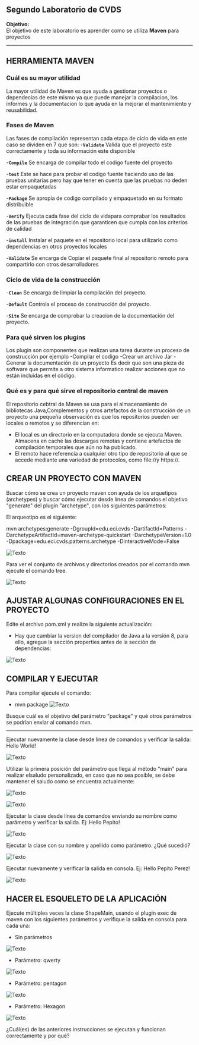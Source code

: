 ## Segundo Laboratorio de CVDS

**Objetivo:**  
El objetivo de este laboratorio es aprender como se utiliza **Maven** para proyectos

---

## HERRAMIENTA MAVEN

### Cuál es su mayor utilidad
La mayor utilidad de Maven es que ayuda a gestionar proyectos o dependecias de este mismo ya que puede manejar la compilacion, los informes y la documentacíon lo que ayuda en la mejorar el mantenimiento y reusabilidad.

### Fases de Maven
Las fases de compilación representan cada etapa de ciclo de vida en este caso se dividen en 7 que son:
 -**`Validate`**
    Valida que el proyecto este correctamente y toda su información este disponible

 -**`Compile`**
    Se encarga de compilar todo el codigo fuente del proyecto

 -**`test`**
    Este se hace para probar el codigo fuente haciendo uso de las pruebas unitarias pero hay que tener en cuenta que las pruebas no deden estar empaquetadas

 -**`Package`**
    Se apropia de codigo compilado y empaquetado en su formato distribuible 

 -**`Verify`**
    Ejecuta cada fase del ciclo de vidapara comprabar los resultados de las pruebas de integración que garanticen que cumpla con los criterios de calidad

 -**`install`**
    Instalar el paquete en el repositorio local para utilizarlo como  dependencias en otros proyectos locales   

 -**`Validate`**
    Se encarga de Copiar el paquete final al repositorio remoto para compartirlo con otros desarrolladores   

### Ciclo de vida de la construcción
 -**`Clean`**
    Se encarga de limpiar la compilación del proyecto.

 -**`Default`**
    Controla el proceso de construcción del proyecto.

 -**`Site`**
    Se encarga de comprobar la creacion de la documentación del proyecto.

### Para qué sirven los plugins
 Los plugin son componentes que realizan una tarea durante un proceso de construcción por ejemplo
 -Compilar el codigo
 -Crear un archivo Jar
 -Generar la documentación de un proyecto
Es decir que son una pieza de software que permite a otro sistema informatico realizar acciones que no están incluidas en el código.

### Qué es y para qué sirve el repositorio central de maven
El repositorio cebtral de Maven se usa para el almacenamiento de bibliotecas Java,Complementos y otros artefactos de la construcción de un proyecto una pequeña observación es que los repositorios pueden ser locales o remotos y se diferencian en:
 - El local es un directorio en la computadora donde se ejecuta Maven. Almacena en caché las descargas remotas y contiene artefactos de compilación temporales que aún no ha publicado.
 - El remoto hace referencia a cualquier otro tipo de repositorio al que se accede mediante una variedad de protocolos, como file://y https://.


## CREAR UN PROYECTO CON MAVEN
Buscar cómo se crea un proyecto maven con ayuda de los arquetipos (archetypes) y buscar cómo ejecutar desde línea de comandos el objetivo "generate" del plugin "archetype", con los siguientes parámetros:

El arqueotipo es el siguiente:

 mvn archetypes:generate -DgroupId=edu.eci.cvds -DartifactId=Patterns -DarchetypeArtifactId=maven-archetype-quickstart -DarchetypeVersion=1.0 -Dpackage=edu.eci.cvds.patterns.archetype -DinteractiveMode=False

![Texto](Imagenes_README/conf_maven.png)

Para ver el conjunto de archivos y directorios creados por el comando mvn ejecute el comando tree.

![Texto](Imagenes_README/tree.png)

## AJUSTAR ALGUNAS CONFIGURACIONES EN EL PROYECTO

Edite el archivo pom.xml y realize la siguiente actualización:

  -  Hay que cambiar la version del compilador de Java a la versión 8, para ello, agregue la sección properties antes de la sección de dependencias:

  ![Texto](Imagenes_README/pom1.png)

## COMPILAR Y EJECUTAR
Para compilar ejecute el comando:

- mvn package
![Texto](Imagenes_README/sinParametros.png)


Busque cuál es el objetivo del parámetro "package" y qué otros parámetros se podrían enviar al comando mvn.

---
Ejecutar nuevamente la clase desde línea de comandos y verificar la salida: Hello World!

![Texto](Imagenes_README/HelloWorld.png)

Utilizar la primera posición del parámetro que llega al método "main" para realizar elsaludo personalizado, en caso que no sea posible, se debe mantener el saludo como se encuentra actualmente:

![Texto](Imagenes_README/nuevoMain.png)

![Texto](Imagenes_README/mainApellido.png)

Ejecutar la clase desde línea de comandos enviando su nombre como parámetro y verificar la salida. Ej: Hello Pepito!


![Texto](Imagenes_README/HelloJeimy.png)

Ejecutar la clase con su nombre y apellido como parámetro. ¿Qué sucedió?

![Texto](Imagenes_README/HelloJeimyYaya1.png)

Ejecutar nuevamente y verificar la salida en consola. Ej: Hello Pepito Perez!

![Texto](Imagenes_README/HelloJeimyYaya2.png)

## HACER EL ESQUELETO DE LA APLICACIÓN

Ejecute múltiples veces la clase ShapeMain, usando el plugin exec de maven con los siguientes parámetros y verifique la salida en consola para cada una:

 - Sin parámetros

 ![Texto](Imagenes_README/sinParametros.png)

 - Parámetro: qwerty

 ![Texto](Imagenes_README/qwerty.png)

 - Parámetro: pentagon

 ![Texto](Imagenes_README/pentagon.png)

 - Parámetro: Hexagon

 ![Texto](Imagenes_README/Hexagon.png)


¿Cuál(es) de las anteriores instrucciones se ejecutan y funcionan correctamente y por qué?





